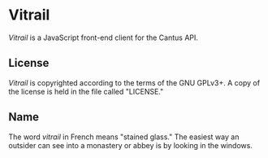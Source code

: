 Vitrail
======

*Vitrail* is a JavaScript front-end client for the Cantus API.

License
-------

*Vitrail* is copyrighted according to the terms of the GNU GPLv3+. A copy of the license is held in
the file called "LICENSE."

Name
----

The word *vitrail* in French means "stained glass." The easiest way an outsider can see into a
monastery or abbey is by looking in the windows.

